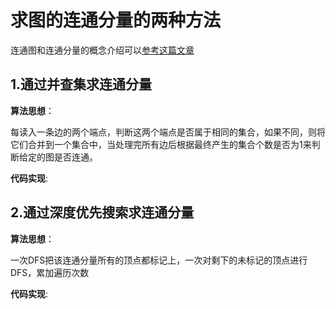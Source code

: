# 求图的连通分量的两种方法

连通图和连通分量的概念介绍可以[参考这篇文章](https://blog.csdn.net/weixin_42682806/article/details/84895119)

## 1.通过并查集求连通分量

**算法思想**：

每读入一条边的两个端点，判断这两个端点是否属于相同的集合，如果不同，则将它们合并到一个集合中，当处理完所有边后根据最终产生的集合个数是否为1来判断给定的图是否连通。

**代码实现**:



## 2.通过深度优先搜索求连通分量

**算法思想**：

一次DFS把该连通分量所有的顶点都标记上，一次对剩下的未标记的顶点进行DFS，累加遍历次数

**代码实现**: